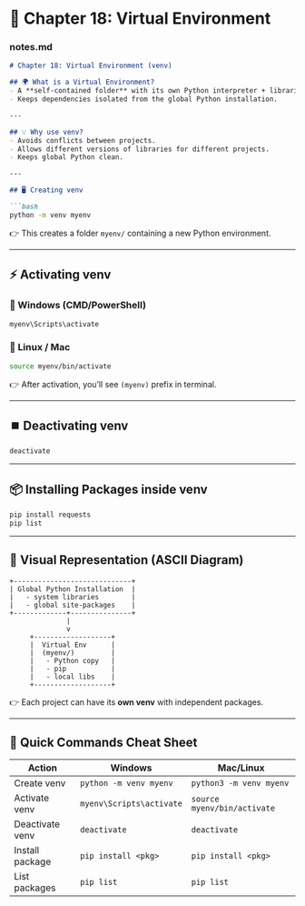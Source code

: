
# 📂 Chapter 18: Virtual Environment

### **notes.md**

````markdown
# Chapter 18: Virtual Environment (venv)

## 🌍 What is a Virtual Environment?
- A **self-contained folder** with its own Python interpreter + libraries.
- Keeps dependencies isolated from the global Python installation.

---

## 💡 Why use venv?
- Avoids conflicts between projects.
- Allows different versions of libraries for different projects.
- Keeps global Python clean.

---

## 🖥️ Creating venv

```bash
python -m venv myenv
````

👉 This creates a folder `myenv/` containing a new Python environment.

---

## ⚡ Activating venv

### 🔹 Windows (CMD/PowerShell)

```bash
myenv\Scripts\activate
```

### 🔹 Linux / Mac

```bash
source myenv/bin/activate
```

👉 After activation, you’ll see `(myenv)` prefix in terminal.

---

## ⏹️ Deactivating venv

```bash
deactivate
```

---

## 📦 Installing Packages inside venv

```bash
pip install requests
pip list
```

---

## 🔄 Visual Representation (ASCII Diagram)

```
+-----------------------------+
| Global Python Installation  |
|   - system libraries        |
|   - global site-packages    |
+-------------+---------------+
              |
              v
     +-------------------+
     |  Virtual Env      |
     |  (myenv/)         |
     |   - Python copy   |
     |   - pip           |
     |   - local libs    |
     +-------------------+
```

👉 Each project can have its **own venv** with independent packages.

---

## 📝 Quick Commands Cheat Sheet

| Action          | Windows                  | Mac/Linux                   |
| --------------- | ------------------------ | --------------------------- |
| Create venv     | `python -m venv myenv`   | `python3 -m venv myenv`     |
| Activate venv   | `myenv\Scripts\activate` | `source myenv/bin/activate` |
| Deactivate venv | `deactivate`             | `deactivate`                |
| Install package | `pip install <pkg>`      | `pip install <pkg>`         |
| List packages   | `pip list`               | `pip list`                  |



